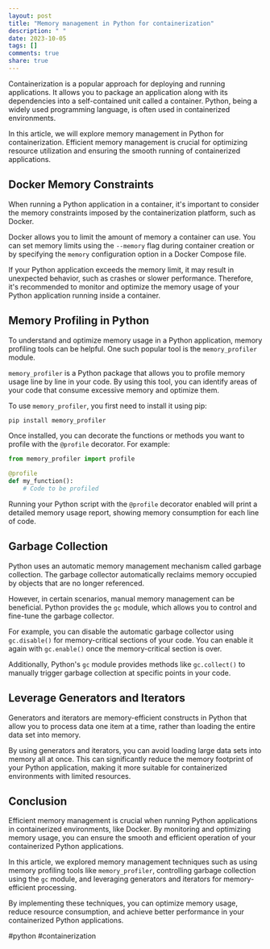 ```yaml
---
layout: post
title: "Memory management in Python for containerization"
description: " "
date: 2023-10-05
tags: []
comments: true
share: true
---
```


Containerization is a popular approach for deploying and running applications. It allows you to package an application along with its dependencies into a self-contained unit called a container. Python, being a widely used programming language, is often used in containerized environments.

In this article, we will explore memory management in Python for containerization. Efficient memory management is crucial for optimizing resource utilization and ensuring the smooth running of containerized applications.

## Docker Memory Constraints

When running a Python application in a container, it's important to consider the memory constraints imposed by the containerization platform, such as Docker.

Docker allows you to limit the amount of memory a container can use. You can set memory limits using the `--memory` flag during container creation or by specifying the `memory` configuration option in a Docker Compose file.

If your Python application exceeds the memory limit, it may result in unexpected behavior, such as crashes or slower performance. Therefore, it's recommended to monitor and optimize the memory usage of your Python application running inside a container.

## Memory Profiling in Python

To understand and optimize memory usage in a Python application, memory profiling tools can be helpful. One such popular tool is the `memory_profiler` module.

`memory_profiler` is a Python package that allows you to profile memory usage line by line in your code. By using this tool, you can identify areas of your code that consume excessive memory and optimize them.

To use `memory_profiler`, you first need to install it using pip:

```python
pip install memory_profiler
```

Once installed, you can decorate the functions or methods you want to profile with the `@profile` decorator. For example:

```python
from memory_profiler import profile

@profile
def my_function():
    # Code to be profiled
```

Running your Python script with the `@profile` decorator enabled will print a detailed memory usage report, showing memory consumption for each line of code.

## Garbage Collection

Python uses an automatic memory management mechanism called garbage collection. The garbage collector automatically reclaims memory occupied by objects that are no longer referenced.

However, in certain scenarios, manual memory management can be beneficial. Python provides the `gc` module, which allows you to control and fine-tune the garbage collector.

For example, you can disable the automatic garbage collector using `gc.disable()` for memory-critical sections of your code. You can enable it again with `gc.enable()` once the memory-critical section is over.

Additionally, Python's `gc` module provides methods like `gc.collect()` to manually trigger garbage collection at specific points in your code.

## Leverage Generators and Iterators

Generators and iterators are memory-efficient constructs in Python that allow you to process data one item at a time, rather than loading the entire data set into memory.

By using generators and iterators, you can avoid loading large data sets into memory all at once. This can significantly reduce the memory footprint of your Python application, making it more suitable for containerized environments with limited resources.

## Conclusion

Efficient memory management is crucial when running Python applications in containerized environments, like Docker. By monitoring and optimizing memory usage, you can ensure the smooth and efficient operation of your containerized Python applications.

In this article, we explored memory management techniques such as using memory profiling tools like `memory_profiler`, controlling garbage collection using the `gc` module, and leveraging generators and iterators for memory-efficient processing.

By implementing these techniques, you can optimize memory usage, reduce resource consumption, and achieve better performance in your containerized Python applications.

#python #containerization
